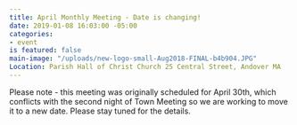 ```yaml
---
title: April Monthly Meeting - Date is changing!
date: 2019-01-08 16:03:00 -05:00
categories:
- event
is featured: false
main-image: "/uploads/new-logo-small-Aug2018-FINAL-b4b904.JPG"
Location: Parish Hall of Christ Church 25 Central Street, Andover MA
---
```


Please note - this meeting was originally scheduled for April 30th, which conflicts with the second night of Town Meeting so we are working to move it to a new date. Please stay tuned for the details.